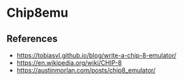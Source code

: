 # Chip8emu

  ## References
  

 - https://tobiasvl.github.io/blog/write-a-chip-8-emulator/
 - https://en.wikipedia.org/wiki/CHIP-8
 - https://austinmorlan.com/posts/chip8_emulator/

